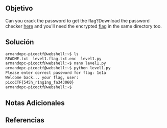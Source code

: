 ## Objetivo
Can you crack the password to get the flag?Download the password checker [here](https://artifacts.picoctf.net/c/11/level1.py) and you'll need the encrypted [flag](https://artifacts.picoctf.net/c/11/level1.flag.txt.enc) in the same directory too.
## Solución
```bash
armandopc-picoctf@webshell:~$ ls
README.txt  level1.flag.txt.enc  level1.py
armandopc-picoctf@webshell:~$ nano level1.py 
armandopc-picoctf@webshell:~$ python level1.py 
Please enter correct password for flag: 1e1a
Welcome back... your flag, user:
picoCTF{545h_r1ng1ng_fa343060}
armandopc-picoctf@webshell:~$ 
```

## Notas Adicionales
## Referencias